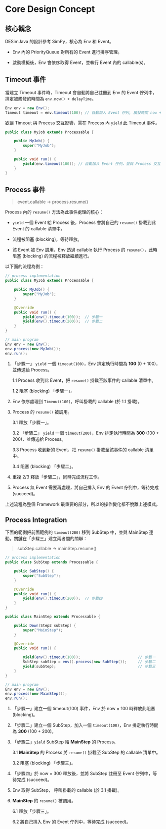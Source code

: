 Core Design Concept
===

## 核心觀念
DESimJava 的設計參考 SimPy，核心為 Env 和 Event。

* Env 內的 PriorityQueue 對所有的 Event 進行排序管理。
  
* 啟動模擬後，Env 會依序取得 Event，並執行 Event 內的 callable(s)。

## Timeout 事件

當建立 Timeout 事件時，Timeout 會自動將自己註冊到 Env 的 Event 佇列中，排定被觸發的時間為 `env.now() + delayTime`。

```java
Env env = new Env();
Timeout timeout = env.timeout(100); // 自動加入 Event 佇列, 觸發時間 now + 100。
```

欲讓 Timeout 與 Process 交互影響，需在 Process 內 `yield` 此 Timeout 事件。 

```java
public class MyJob extends Processable {

    public MyJob() {
        super("MyJob");
    }

    public void run() {
        yield(env.timeout(100)); // 自動加入 Event 佇列，並與 Process 交互影響。
    }
}
```


## Process 事件

> event.callable -> process.resume()

Process 內的 `resume()` 方法為此事件處理的核心：

* `yield` 一個 Event 給 Process 後，Process 會將自己的 `resume()` 掛載到此 Event 的 callable 清單中。

* 流程被阻塞 (blocking)，等待釋放。

* 該 Event 被 Env 調用，Env 透過 callable 執行 Process 的 `resume()`，此時阻塞 (blocking) 的流程被釋放繼續進行。


以下面的流程為例：

```java
// process implementation
public class MyJob extends Processable {

    public MyJob() {
        super("MyJob");
    }

    @Override
    public void run() {
        yield(env().timeout(100));  // 步驟一
        yield(env().timeout(200));  // 步驟二
    }
}

// main program
Env env = new Env();
env.process(new MyJob());
env.run();
```

1. 「步驟一」 `yield` 一個 `timeout(100)`，Env 排定執行時間為 __100__ (0 + 100)，並傳送給 Process。
   
   1.1 Process 收到此 Event，把 `resume()` 掛載至該事件的 callable 清單中。
   
   1.2 阻塞 (blocking) 「步驟一」。

2. Env 依序處理到 `Timeout(100)`，呼叫掛載的 callable (於 1.1 掛載)。
   
3. Process 的 `resume()` 被調用。

   3.1 釋放「步驟一」。

   3.2 「步驟二」 `yield` 一個 `timeout(200)`，Env 排定執行時間為 __300__ (100 + 200)，並傳送給 Process。
   
   3.3  Process 收到新的 Event，把 `resume()` 掛載至該事件的 callable 清單中。
   
   3.4 阻塞 (blocking) 「步驟二」。

4. 重複 2/3 釋放「步驟二」，同時完成流程工作。

5. Process 無 Event 需要再處理，將自己排入 Env 的 Event 佇列中，等待完成 (succeed)。


上述流程為整個 Framework 最重要的部分，所以的操作變化都不脫離上述模式。


## Process Integration

下面的範例把前面範例的 `timeout(200)` 移到 SubStep 中，並與 MainStep 連動。關鍵在「步驟三」建立兩者間的關聯：

> subStep.callable -> mainStep.resume()


```java
// process implementation
public class SubStep extends Processable {

    public SubStep() {
        super("SubStep");
    }

    @Override
    public void run() {
        yield(env().timeout(200));  // 步驟四
    }
}

public class MainStep extends Processable {

    public Down(Step2 subStep) {
        super("MainStep");
    }

    @Override
    public void run() {

        yield(env().timeout(100));                          // 步驟一
        SubStep subStep = env().process(new SubStep());     // 步驟二
        yield(subStep);                                     // 步驟三
    }
}

// main program
Env env = new Env();
env.process(new MainStep());
env.run();
```

1. 「步驟一」建立一個 timeout(100) 事件，Env 於 now = 100 時釋放此阻塞 (blocking)。

2. 「步驟二」建立一個 SubStep，加入一個 `timeout(100)`，Env 排定執行時間為 __300__ (100 + 200)。

3. 「步驟三」`yield` SubStep 給 __MainStep__ 的 Process。
   
   3.1 __MainStep__ 的 Process 將 `resume()` 掛載至 SubStep 的 callable 清單中。
   
   3.2 阻塞 (blocking) 「步驟三」。


4. 「步驟四」於 now = 300 釋放後，並將 SubStep 註冊至 Event 佇列中，等待完成 (succeed)。

5. Env 取得 SubStep， 呼叫掛載的 callable (於 3.1 掛載)。

6. __MainStep__ 的 `resume()` 被調用。

   6.1 釋放「步驟三」。

   6.2 將自己排入 Env 的 Event 佇列中，等待完成 (succeed)。
